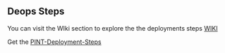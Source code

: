 ## Deops Steps

You can visit the WIki section to explore the the deployments steps [WIKI](https://github.com/Libing1999/Github-Actions/wiki)

Get the [PINT-Deployment-Steps](https://github.com/Libing1999/Docs/wiki#deployment-steps-of-pint)

